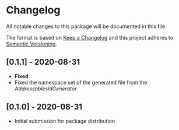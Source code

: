 # Changelog
All notable changes to this package will be documented in this file.

The format is based on [Keep a Changelog](http://keepachangelog.com/en/1.0.0/)
and this project adheres to [Semantic Versioning](http://semver.org/spec/v2.0.0.html).

## [0.1.1] - 2020-08-31

- **Fixed**:
- Fixed the namespace set of the generated file from the *AddressablesIdGenerator*

## [0.1.0] - 2020-08-31

- Initial submission for package distribution
